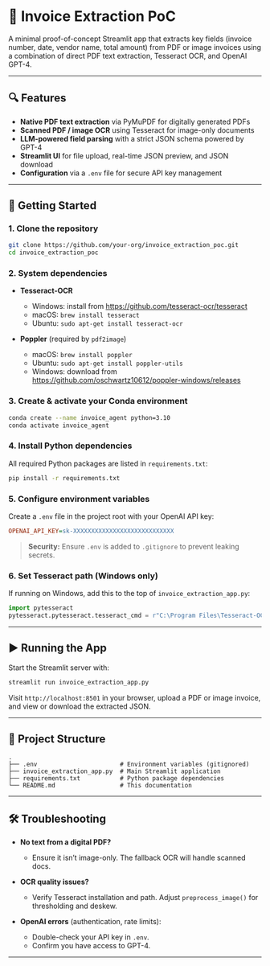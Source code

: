 # 📄 Invoice Extraction PoC

A minimal proof-of-concept Streamlit app that extracts key fields (invoice number, date, vendor name, total amount) from PDF or image invoices using a combination of direct PDF text extraction, Tesseract OCR, and OpenAI GPT-4.

---

## 🔍 Features

- **Native PDF text extraction** via PyMuPDF for digitally generated PDFs
- **Scanned PDF / image OCR** using Tesseract for image-only documents
- **LLM-powered field parsing** with a strict JSON schema powered by GPT-4
- **Streamlit UI** for file upload, real-time JSON preview, and JSON download
- **Configuration** via a `.env` file for secure API key management

---

## 🚀 Getting Started

### 1. Clone the repository

```bash
git clone https://github.com/your-org/invoice_extraction_poc.git
cd invoice_extraction_poc
```

### 2. System dependencies

- **Tesseract-OCR**
  - Windows: install from https://github.com/tesseract-ocr/tesseract
  - macOS: `brew install tesseract`
  - Ubuntu: `sudo apt-get install tesseract-ocr`

- **Poppler** (required by `pdf2image`)
  - macOS: `brew install poppler`
  - Ubuntu: `sudo apt-get install poppler-utils`
  - Windows: download from https://github.com/oschwartz10612/poppler-windows/releases

### 3. Create & activate your Conda environment

```bash
conda create --name invoice_agent python=3.10
conda activate invoice_agent
```

### 4. Install Python dependencies

All required Python packages are listed in `requirements.txt`:

```bash
pip install -r requirements.txt
```

### 5. Configure environment variables

Create a `.env` file in the project root with your OpenAI API key:

```ini
OPENAI_API_KEY=sk-XXXXXXXXXXXXXXXXXXXXXXXXXXXX
```

> **Security:** Ensure `.env` is added to `.gitignore` to prevent leaking secrets.

### 6. Set Tesseract path (Windows only)

If running on Windows, add this to the top of `invoice_extraction_app.py`:

```python
import pytesseract
pytesseract.pytesseract.tesseract_cmd = r"C:\Program Files\Tesseract-OCR\tesseract.exe"
```

---

## ▶️ Running the App

Start the Streamlit server with:

```bash
streamlit run invoice_extraction_app.py
```

Visit `http://localhost:8501` in your browser, upload a PDF or image invoice, and view or download the extracted JSON.

---

## 📁 Project Structure

```
.
├── .env                       # Environment variables (gitignored)
├── invoice_extraction_app.py  # Main Streamlit application
├── requirements.txt           # Python package dependencies
└── README.md                  # This documentation
```

---

## 🛠️ Troubleshooting

- **No text from a digital PDF?**
  - Ensure it isn’t image-only. The fallback OCR will handle scanned docs.

- **OCR quality issues?**
  - Verify Tesseract installation and path. Adjust `preprocess_image()` for thresholding and deskew.

- **OpenAI errors** (authentication, rate limits):
  - Double-check your API key in `.env`.
  - Confirm you have access to GPT-4.

---
